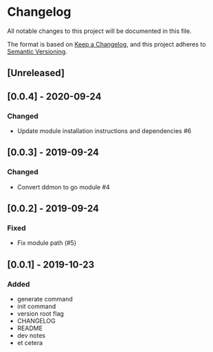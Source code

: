 # Changelog
All notable changes to this project will be documented in this file.

The format is based on [Keep a Changelog](https://keepachangelog.com/en/1.0.0/),
and this project adheres to [Semantic Versioning](https://semver.org/spec/v2.0.0.html).

## [Unreleased]

## [0.0.4] - 2020-09-24
### Changed
- Update module installation instructions and dependencies #6

## [0.0.3] - 2019-09-24
### Changed
- Convert ddmon to go module #4

## [0.0.2] - 2019-09-24
### Fixed
- Fix module path (#5)

## [0.0.1] - 2019-10-23
### Added
 - generate command
 - init command
 - version root flag
 - CHANGELOG
 - README
 - dev notes
 - et cetera
